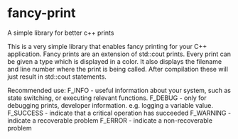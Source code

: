 # fancy-print
A simple library for better c++ prints

This is a very simple library that enables fancy printing for your C++ application. Fancy prints are an extension of std::cout prints. Every print can be given a type which is displayed in a color. It also displays the filename and line number where the print is being called. After compilation these will just result in std::cout statements.

Recommended use:
F_INFO - useful information about your system, such as state switching, or executing relevant functions.
F_DEBUG - only for debugging prints, developer information. e.g. logging a variable value.
F_SUCCESS - indicate that a critical operation has succeeded
F_WARNING - indicate a recoverable problem
F_ERROR - indicate a non-recoverable problem
